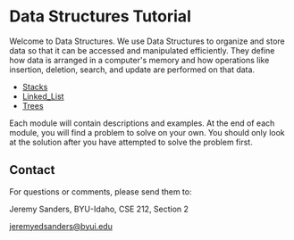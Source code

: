 # Data Structures Tutorial
Welcome to Data Structures. We use Data Structures to organize and store data so that it can be accessed and manipulated efficiently. They define how data is arranged in a computer's memory and how operations like insertion, deletion, search, and update are performed on that data.

- [Stacks](1-stacks.md)
- [Linked_List](2-linked_list.md)
- [Trees](3-trees.md)

Each module will contain descriptions and examples. At the end of each module, you will find a problem to solve on your own. You should only look at the solution after you have attempted to solve the problem first.

## Contact

For questions or comments, please send them to:

Jeremy Sanders, BYU-Idaho, CSE 212, Section 2  

jeremyedsanders@byui.edu
